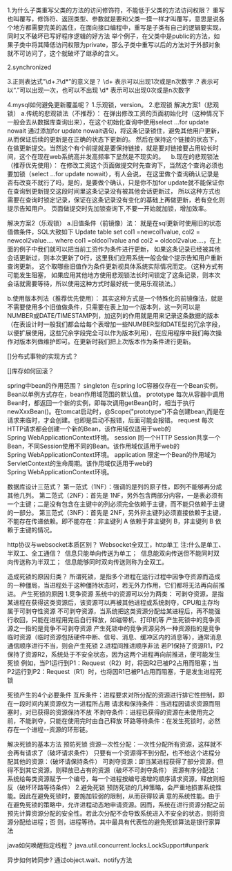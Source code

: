 1.为什么子类重写父类的方法的访问修饰符，不能低于父类的方法访问权限？
重写也叫覆写，修饰符、返回类型、参数就是要和父类一摸一样才叫覆写，意思是说各个地方都需要完美的盖住，在面向接口编程中，重写是子类有自己的逻辑要实现，同时又不破坏已写好程序逻辑的好方法
举个例子，在父类中是public的方法，如果子类中将其降低访问权限为private，那么子类中重写以后的方法对于外部对象就不可访问了，这个就破坏了继承的含义。

2.synchronized

3.正则表达式”\d+\.?\d*”的意义是？
\d+ 表示可以出现1次或是n次数字
\.? 表示可以“.”可以出现一次，也可以不出现
\d* 表示可以出现0次或是n次数字

4.mysql如何避免更新覆盖呢？
1.乐观锁，version。
2.悲观锁
解决方案1（悲观锁）
a.传统的悲观锁法（不推荐）：
在弹出修改工资的页面初始化时（这种情况下一般会去从数据库查询出来），在这个初始化查询中使用select ...for update nowait
通过添加for update nowait语句，将这条记录锁住，避免其他用户更新，从而保证后续的更新是在正确的状态下更新的。
然后在保持这个链接的状态下，在做更新提交。当然这个有个前提就是要保持链接，就是要对链接要占用较长时间，这个在现在web系统高并发高频率下显然是不现实的。
  
b.现在的悲观锁法（推荐优先使用）：
在修改工资这个页面做提交时先查询下，当然这个查询必须也要加锁（select ...for update nowait），有人会说，
在这里做个查询确认记录是否有改变不就行了吗，是的，是要做个确认，只是你不加for update就不能保证你在查询到更新提交这段时间里这条记录没有被其他会话更新过，
所以这种方式也需要在查询时锁定记录，保证在这条记录没有变化的基础上再做更新，若有变化则提示告知用户。
页面做提交时先加锁查询下,不要一开始就加锁，增加效率。

解决方案2（乐观锁）
a.旧值条件（前镜像）法：
就是在sql更新时使用旧的状态值做条件，SQL大致如下 Update table set col1 =newcol1value, col2 = newcol2value….
where col1 =oldcol1value and col2 = oldcol2value….，在上面的例子中我们就可以把当前工资作为条件进行更新，
如果这条记录已经被其他会话更新过，则本次更新了0行，这里我们应用系统一般会做个提示告知用户重新查询更新。
这个取哪些旧值作为条件更新视具体系统实际情况而定。（这种方式有可能发生阻塞，
如果应用其他地方使用悲观锁法长时间锁定了这条记录，则本次会话就需要等待，所以使用这种方式时最好统一使用乐观锁法。）

b.使用版本列法（推荐优先使用）：
其实这种方式是一个特殊化的前镜像法，就是不需要使用多个旧值做条件，只需要在表上加一个版本列，这一列可以是NUMBER或DATE/TIMESTAMP列，加这列的作用就是用来记录这条数据的版本（在表设计时一般我们都会给每个表增加一些NUMBER型和DATE型的冗余字段，以便扩展使用，这些冗余字段完全可以作为版本列用），在应用程序中我们每次操作对版本列做维护即可。在更新时我们把上次版本作为条件进行更新。


[]分布式事物的实现方式？


[]库存如何回滚？


spring中bean的作用范围？
singleton	在spring IoC容器仅存在一个Bean实例，Bean以单例方式存在，bean作用域范围的默认值。
prototype	每次从容器中调用Bean时，都返回一个新的实例，即每次调用getBean()时，相当于执行newXxxBean()。在tomcat启动时，@Scope("prototype")不会创建bean,而是在请求来临时，才会创建。也即是启动不报错，后面可能会报错。
request	每次HTTP请求都会创建一个新的Bean，该作用域仅适用于web的Spring WebApplicationContext环境。
session	同一个HTTP Session共享一个Bean，不同Session使用不同的Bean。该作用域仅适用于web的Spring WebApplicationContext环境。
application	限定一个Bean的作用域为ServletContext的生命周期。该作用域仅适用于web的Spring WebApplicationContext环境。

数据库设计三范式？
第一范式（1NF）：强调的是列的原子性，即列不能够再分成其他几列。
第二范式（2NF）：首先是 1NF，另外包含两部分内容，一是表必须有一个主键；二是没有包含在主键中的列必须完全依赖于主键，而不能只依赖于主键的一部分。
第三范式（3NF）：首先是 2NF，另外非主键列必须直接依赖于主键，不能存在传递依赖。即不能存在：非主键列 A 依赖于非主键列 B，非主键列 B 依赖于主键的情况。

http协议与websocket本质区别？
Websocket全双工，http单工
注:什么是单工、半双工、全工通信？ 
信息只能单向传送为单工； 
信息能双向传送但不能同时双向传送称为半双工； 
信息能够同时双向传送则称为全双工。

造成死锁的原因归类？
所谓死锁，是指多个进程在运行过程中因争夺资源而造成的一种僵局，当进程处于这种僵持状态时，若无外力作用，它们都将无法再向前推进。
产生死锁的原因
1.竞争资源
系统中的资源可以分为两类：
可剥夺资源，是指某进程在获得这类资源后，该资源可以再被其他进程或系统剥夺，CPU和主存均属于可剥夺性资源
不可剥夺资源，当系统把这类资源分配给某进程后，再不能强行收回，只能在进程用完后自行释放，如磁带机、打印机等
产生死锁中的竞争资源之一指的是竞争不可剥夺资源
产生死锁中的竞争资源另外一种资源指的是竞争临时资源（临时资源包括硬件中断、信号、消息、缓冲区内的消息等），通常消息通信顺序进行不当，则会产生死锁
2.进程间推进顺序非法
若P1保持了资源R1，P2保持了资源R2，系统处于不安全状态，因为这两个进程再向前推进，便可能发生死锁
例如，当P1运行到P1：Request（R2）时，将因R2已被P2占用而阻塞；当P2运行到P2：Request（R1）时，也将因R1已被P1占用而阻塞，于是发生进程死锁

死锁产生的4个必要条件
互斥条件：进程要求对所分配的资源进行排它性控制，即在一段时间内某资源仅为一进程所占用
请求和保持条件：当进程因请求资源而阻塞时，对已获得的资源保持不放
不剥夺条件：进程已获得的资源在未使用完之前，不能剥夺，只能在使用完时由自己释放
环路等待条件：在发生死锁时，必然存在一个进程--资源的环形链。

解决死锁的基本方法
预防死锁
资源一次性分配：一次性分配所有资源，这样就不会再有请求了（破坏请求条件）
只要有一个资源得不到分配，也不给这个进程分配其他的资源：（破坏请保持条件）
可剥夺资源：即当某进程获得了部分资源，但得不到其它资源，则释放已占有的资源（破坏不可剥夺条件）
资源有序分配法：系统给每类资源赋予一个编号，每一个进程按编号递增的顺序请求资源，释放则相反（破坏环路等待条件）
2.避免死锁
预防死锁的几种策略，会严重地损害系统性能。因此在避免死锁时，要施加较弱的限制，从而获得较满
意的系统性能。由于在避免死锁的策略中，允许进程动态地申请资源。因而，系统在进行资源分配之前
预先计算资源分配的安全性。若此次分配不会导致系统进入不安全的状态，则将资源分配给进程；否
则，进程等待。其中最具有代表性的避免死锁算法是银行家算法

java如何唤醒指定线程？
java.util.concurrent.locks.LockSupport#unpark

异步如何转同步?
通过object.wait、notify方法


